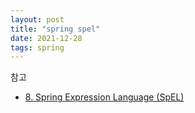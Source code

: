 ```yaml
---
layout: post
title: "spring spel"
date: 2021-12-28
tags: spring
---
```


참고
- [8. Spring Expression Language (SpEL)](https://docs.spring.io/spring-framework/docs/3.2.x/spring-framework-reference/html/expressions.html)